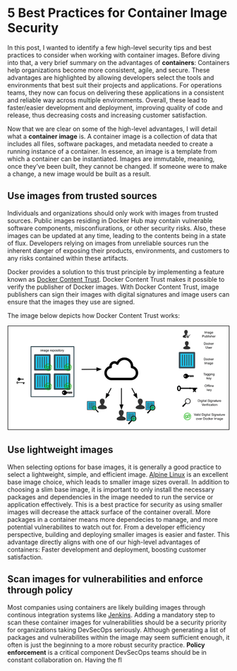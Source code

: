 # 5 Best Practices for Container Image Security

In this post, I wanted to identify a few high-level security tips and best practices to consider when working with container images. Before diving into that, a very brief summary on the advantages of **containers**: Containers help organizations become more consistent, agile, and secure. These advantages are highlighted by allowing developers select the tools and environments that best suit their projects and applications. For operations teams, they now can focus on delivering these applications in a consistent and reliable way across multiple environments. Overall, these lead to faster/easier development and deployment, improving quality of code and release, thus decreasing costs and increasing customer satisfaction.

Now that we are clear on some of the high-level advantages, I will detail what a **container image** is. A container image is a collection of data that includes all files, software packages, and metadata needed to create a running instance of a container. In essence, an image is a template from which a container can be instantiated. Images are immutable, meaning, once they’ve been built, they cannot be changed. If someone were to make a change, a new image would be built as a result.

## Use images from trusted sources

Individuals and organizations should only work with images from trusted sources. Public images residing in Docker Hub may contain vulnerable software components, misconfiurations, or other security risks. Also, these images can be updated at any time, leading to the contents being in a state of flux. Developers relying on images from unreliable sources run the inherent danger of exposing their products, environments, and customers to any risks contained within these artifacts. 

Docker provides a solution to this trust principle by implementing a feature known as [Docker Content Trust](https://docs.docker.com/engine/security/trust/content_trust/). Docker Content Trust makes it possible to verify the publisher of Docker images. With Docker Content Trust, image publishers can sign their images with digital signatures and image users can ensure that the images they use are signed. 

The image below depicts how Docker Content Trust works:

![alt text](images/dct1.png)

## Use lightweight images

When selecting options for base images, it is generally a good practice to select a lightweight, simple, and efficient image.  [Alpine Linux](https://hub.docker.com/_/alpine) is an excellent base image choice, which leads to smaller image sizes overall. In addition to choosing a slim base image, it is important to only install the necessary packages and dependencies in the image needed to run the service or application effectively. This is a best practice for security as using smaller images will decrease the attack surface of the container overall. More packages in a container means more dependecies to manage, and more potential vulnerabilites to watch out for. From a developer efficiency perspective, building and deploying smaller images is easier and faster. This advantage directly aligns with one of our high-level advantages of containers: Faster development and deployment, boosting customer satisfaction.

## Scan images for vulnerabilities and enforce through policy

Most companies using containers are likely building images through continous integration systems like [Jenkins](https://jenkins.io/). Adding a mandatory step to scan these container images for vulnerabilities should be a security priority for organizations taking DevSecOps seriously. Although generating a list of packages and vulnerabilites within the image may seem sufficient enough, it often is just the beginning to a more robust security practice. **Policy enforcement** is a critical component DevSecOps teams should be in constant collaboration on. Having the fl